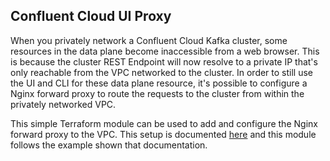 ## Confluent Cloud UI Proxy

When you privately network a Confluent Cloud Kafka cluster, some resources in the data plane become inaccessible from a web browser. This is because the cluster REST Endpoint will now resolve to a private IP that's only reachable from the VPC networked to the cluster. In order to still use the UI and CLI for these data plane resource, it's possible to configure a Nginx forward proxy to route the requests to the cluster from within the privately networked VPC. 

This simple Terraform module can be used to add and configure the Nginx forward proxy to the VPC. This setup is documented [here](https://docs.confluent.io/cloud/current/networking/ccloud-console-access.html) and this module follows the example shown that documentation. 


